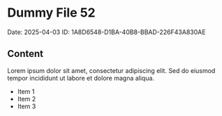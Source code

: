 # Dummy File 52

Date: 2025-04-03
ID: 1A8D6548-D1BA-40B8-BBAD-226F43A830AE

## Content

Lorem ipsum dolor sit amet, consectetur adipiscing elit.
Sed do eiusmod tempor incididunt ut labore et dolore magna aliqua.

* Item 1
* Item 2
* Item 3

